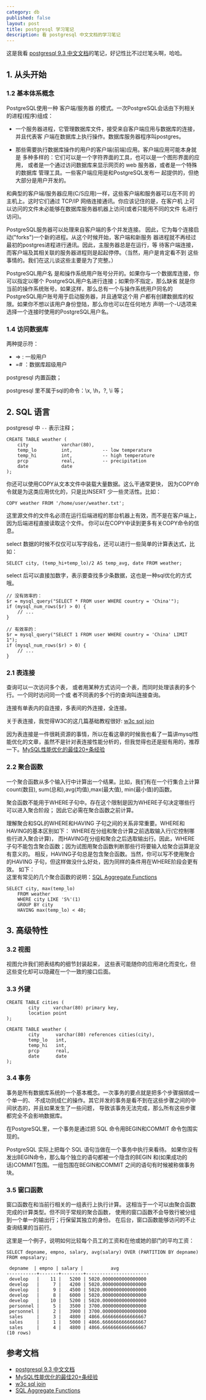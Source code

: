 ```yaml
---
category: db
published: false
layout: post
title: postgresql 学习笔记
description: 看 postgresql 中文文档的学习笔记
---  
```




这是我看 [postgresql 9.3 中文文档](http://58.58.27.50:8079/doc/html/9.3.1_zh/index.html)的笔记，好记性比不过烂笔头啊，哈哈。



##      
## 1. 从头开始      

### 1.2 基本体系概念      

PostgreSQL使用一种 客户端/服务器 的模式。一次PostgreSQL会话由下列相关的进程(程序)组成：

- 一个服务器进程，它管理数据库文件，接受来自客户端应用与数据库的连接，并且代表客 户端在数据库上执行操作。数据库服务器程序叫postgres。

- 那些需要执行数据库操作的用户的客户端(前端)应用。客户端应用可能本身就是 多种多样的：它们可以是一个字符界面的工具，也可以是一个图形界面的应用， 或者是一个通过访问数据库来显示网页的 web 服务器，或者是一个特殊的数据库 管理工具。一些客户端应用是和PostgreSQL发布一 起提供的，但绝大部分是用户开发的。

和典型的客户端/服务器应用(C/S应用)一样，这些客户端和服务器可以在不同 的主机上。这时它们通过 TCP/IP 网络连接通讯。你应该记住的是，在客户机 上可以访问的文件未必能够在数据库服务器机器上访问(或者只能用不同的文件 名进行访问)。

PostgreSQL服务器可以处理来自客户端的多个并发连接。 因此，它为每个连接启动("forks")一个新的进程。从这个时候开始，客户端和新服务 器进程就不再经过最初的postgres进程进行通讯。因此，主服务器总是在运行，等 待客户端连接，而客户端及其相关联的服务器进程则是起起停停。（当然，用户是肯定看不到 这些事情的。我们在这儿谈这些主要是为了完整。）

PostgreSQL用户名 是和操作系统用户账号分开的。如果你与一个数据库连接，你可以指定以哪个 PostgreSQL用户名进行连接；如果你不指定，那么缺省 就是你当前的操作系统账号。如果这样，那么总有一个与操作系统用户同名的 PostgreSQL用户账号用于启动服务器，并且通常这个用 户都有创建数据库的权限。如果你不想以该用户身份登陆，那么你也可以在任何地方 声明一个-U选项来选择一个连接时使用的PostgreSQL用户名。


### 1.4 访问数据库

两种提示符：

- <database>=> : 一般用户 
- <database>=# ：数据库超级用户

postgresql 内置函数；

postgresql 里不属于sql的命令：\x, \h，\?, \i 等；



## 2. SQL 语言

postgresql 中 `--` 表示注释；   

```
CREATE TABLE weather (
    city            varchar(80),
    temp_lo         int,           -- low temperature
    temp_hi         int,           -- high temperature
    prcp            real,          -- precipitation
    date            date
);
```

你还可以使用COPY从文本文件中装载大量数据。这么干通常更快， 因为COPY命令就是为这类应用优化的，只是比INSERT 少一些灵活性。比如：

```
COPY weather FROM '/home/user/weather.txt';
```

这里源文件的文件名必须在运行后端进程的那台机器上有效，而不是在客户端上，因为后端进程直接读取这个文件。 你可以在COPY中读到更多有关COPY命令的信息。

select 数据的时候不仅仅可以写字段名，还可以进行一些简单的计算表达式，比如：   

```
SELECT city, (temp_hi+temp_lo)/2 AS temp_avg, date FROM weather;
```

select 后可以直接加数字，表示要查找多少条数据，这也是一种sql优化的方式哦。

```
// 没有效率的：
$r = mysql_query("SELECT * FROM user WHERE country = 'China'");
if (mysql_num_rows($r) > 0) {
    // ...
}
 
// 有效率的：
$r = mysql_query("SELECT 1 FROM user WHERE country = 'China' LIMIT 1");
if (mysql_num_rows($r) > 0) {
    // ...
}
```

### 2.1 表连接  

查询可以一次访问多个表， 或者用某种方式访问一个表，而同时处理该表的多个行。一个同时访问同一个或 者不同表的多个行的查询叫连接查询。

连接有单表内的自连接，多表间的外连接，全连接。

关于表连接，我觉得W3C的这几篇基础教程很好: [w3c sql join](http://www.w3school.com.cn/sql/sql_join.asp)

因为表连接是一件很耗资源的事情，所以在看这章的时候我也看了一篇讲mysql性能优化的文章，虽然不是针对表连接性能分析的，但我觉得也还是挺有用的，推荐一下。[MySQL性能优化的最佳20+条经验](http://coolshell.cn/articles/1846.html)

### 2.2 聚合函数

一个聚合函数从多个输入行中计算出一个结果。比如，我们有在一个行集合上计算count(数目), sum(总和),avg(均值),max(最大值), min(最小值)的函数。

聚合函数不能用于WHERE子句中。存在这个限制是因为WHERE子句决定哪些行可以进入聚合阶段； 因此它必需在聚合函数之前计算。

理解聚合和SQL的WHERE和HAVING 子句之间的关系非常重要。WHERE和HAVING的基本区别如下： WHERE在分组和聚合计算之前选取输入行(它控制哪些行进入聚合计算)， 而HAVING在分组和聚合之后选取输出行。因此，WHERE 子句不能包含聚合函数；因为试图用聚合函数判断那些行将要输入给聚合运算是没有意义的。 相反，HAVING子句总是包含聚合函数。当然，你可以写不使用聚合的HAVING 子句，但这样做没什么好处，因为同样的条件用在WHERE阶段会更有效。 如下：   
这里有常见的几个聚合函数的说明：[SQL Aggregate Functions](http://www.w3schools.com/sql/sql_functions.asp)
```
SELECT city, max(temp_lo)
    FROM weather
    WHERE city LIKE 'S%'(1)
    GROUP BY city
    HAVING max(temp_lo) < 40;
```


## 3. 高级特性  

### 3.2 视图

视图允许我们把表结构的细节封装起来， 这些表可能随你的应用进化而变化，但这些变化却可以隐藏在一个一致的接口后面。

### 3.3 外键

```
CREATE TABLE cities (
        city     varchar(80) primary key,
        location point
);

CREATE TABLE weather (
        city      varchar(80) references cities(city),
        temp_lo   int,
        temp_hi   int,
        prcp      real,
        date      date
);
```

### 3.4 事务 

事务是所有数据库系统的一个基本概念。一次事务的要点就是把多个步骤捆绑成一个单一的、 不成功则成仁的操作。其它并发的事务是看不到在这些步骤之间的中间状态的，并且如果发生了一些问题， 导致该事务无法完成，那么所有这些步骤都完全不会影响数据库。

在PostgreSQL里，一个事务是通过把 SQL 命令用BEGIN和COMMIT 命令包围实现的。

PostgreSQL 实际上把每个 SQL 语句当做在一个事务中执行来看待。 如果你没有发出BEGIN命令，那么每个独立的语句都被一个隐含的BEGIN 和(如果成功的话)COMMIT包围。一组包围在BEGIN和COMMIT 之间的语句有时候被称做事务块。


### 3.5 窗口函数  


窗口函数在和当前行相关的一组表行上执行计算。 这相当于一个可以由聚合函数完成的计算类型。但不同于常规的聚合函数， 使用的窗口函数不会导致行被分组到一个单一的输出行；行保留其独立的身份。 在后台，窗口函数能够访问的不止查询结果的当前行。

这里是一个例子，说明如何比较每个员工的工资和在他或她的部门的平均工资：

```
SELECT depname, empno, salary, avg(salary) OVER (PARTITION BY depname) FROM empsalary;

 depname  | empno | salary |          avg          
-----------+-------+--------+-----------------------
 develop   |    11 |   5200 | 5020.0000000000000000
 develop   |     7 |   4200 | 5020.0000000000000000
 develop   |     9 |   4500 | 5020.0000000000000000
 develop   |     8 |   6000 | 5020.0000000000000000
 develop   |    10 |   5200 | 5020.0000000000000000
 personnel |     5 |   3500 | 3700.0000000000000000
 personnel |     2 |   3900 | 3700.0000000000000000
 sales     |     3 |   4800 | 4866.6666666666666667
 sales     |     1 |   5000 | 4866.6666666666666667
 sales     |     4 |   4800 | 4866.6666666666666667
(10 rows)
```


## 参考文档

- [postgresql 9.3 中文文档](http://58.58.27.50:8079/doc/html/9.3.1_zh/index.html)
- [MySQL性能优化的最佳20+条经验](http://coolshell.cn/articles/1846.html)
- [w3c sql join](http://www.w3school.com.cn/sql/sql_join.asp)
- [SQL Aggregate Functions](http://www.w3schools.com/sql/sql_functions.asp)














































